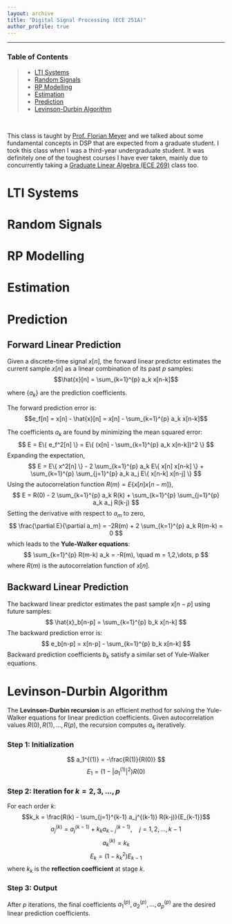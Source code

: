 ```yaml
---
layout: archive
title: "Digital Signal Processing (ECE 251A)"
author_profile: true
---
```


---
### Table of Contents
> - [LTI Systems](#lti-systems)
> - [Random Signals](#random-signals)
> - [RP Modelling](#rp-modelling)
> - [Estimation](#estimation)
> - [Prediction](#prediction)
> - [Levinson-Durbin Algorithm](#levinson-durbin-algorithm)
</br>

This class is taught by [Prof. Florian Meyer](https://fmeyer.ucsd.edu/) and we talked about some fundamental concepts in DSP that are expected from a graduate student. I took this class when I was a third-year undergraduate student. It was definitely one of the toughest courses I have ever taken, mainly due to concurrently taking a [Graduate Linear Algebra (ECE 269)](ece269.md) class too.  

# LTI Systems

# Random Signals

# RP Modelling

# Estimation

# Prediction

## Forward Linear Prediction
Given a discrete-time signal $x[n]$, the forward linear predictor estimates the current sample $x[n]$ as a linear combination of its past $p$ samples:
$$\hat{x}[n] = \sum_{k=1}^{p} a_k x[n-k]$$

where $\{a_k\}$ are the prediction coefficients.

The forward prediction error is:
$$e_f[n] = x[n] - \hat{x}[n] = x[n] - \sum_{k=1}^{p} a_k x[n-k]$$

The coefficients $a_k$ are found by minimizing the mean squared error:
$$
E = E\{ e_f^2[n] \} = E\{ (x[n] - \sum_{k=1}^{p} a_k x[n-k])^2 \}
$$
Expanding the expectation,
$$
E = E\{ x^2[n] \} - 2 \sum_{k=1}^{p} a_k E\{ x[n] x[n-k] \} + \sum_{k=1}^{p} \sum_{j=1}^{p} a_k a_j E\{ x[n-k] x[n-j] \}
$$
Using the autocorrelation function $R(m) = E\{ x[n] x[n-m] \}$,
$$
E = R(0) - 2 \sum_{k=1}^{p} a_k R(k) + \sum_{k=1}^{p} \sum_{j=1}^{p} a_k a_j R(k-j)
$$
Setting the derivative with respect to $a_m$ to zero,
$$
\frac{\partial E}{\partial a_m} = -2R(m) + 2 \sum_{k=1}^{p} a_k R(m-k) = 0
$$
which leads to the **Yule-Walker equations**:
$$
\sum_{k=1}^{p} R(m-k) a_k = -R(m), \quad m = 1,2,\dots, p
$$
where $R(m)$ is the autocorrelation function of $x[n]$.

## Backward Linear Prediction
The backward linear predictor estimates the past sample $x[n-p]$ using future samples:
$$
\hat{x}_b[n-p] = \sum_{k=1}^{p} b_k x[n-k]
$$
The backward prediction error is:
$$
e_b[n-p] = x[n-p] - \sum_{k=1}^{p} b_k x[n-k]
$$
Backward prediction coefficients $b_k$ satisfy a similar set of Yule-Walker equations.

# Levinson-Durbin Algorithm
The **Levinson-Durbin recursion** is an efficient method for solving the Yule-Walker equations for linear prediction coefficients. Given autocorrelation values $R(0), R(1), ..., R(p)$, the recursion computes $a_k$ iteratively.

### Step 1: Initialization
$$
a_1^{(1)} = -\frac{R(1)}{R(0)}
$$
$$
E_1 = (1 - |a_1^{(1)}|^2) R(0)
$$

### Step 2: Iteration for $k = 2, 3, ..., p$
For each order $k$:
$$k_k = \frac{R(k) - \sum_{j=1}^{k-1} a_j^{(k-1)} R(k-j)}{E_{k-1}}$$
$$a_j^{(k)} = a_j^{(k-1)} + k_k a_{k-j}^{(k-1)}, \quad j = 1, 2, ..., k-1$$
$$a_k^{(k)} = k_k$$
$$E_k = (1 - k_k^2) E_{k-1}$$
where $k_k$ is the **reflection coefficient** at stage $k$.

### Step 3: Output
After $p$ iterations, the final coefficients $a_1^{(p)}, a_2^{(p)}, ..., a_p^{(p)}$ are the desired linear prediction coefficients.
